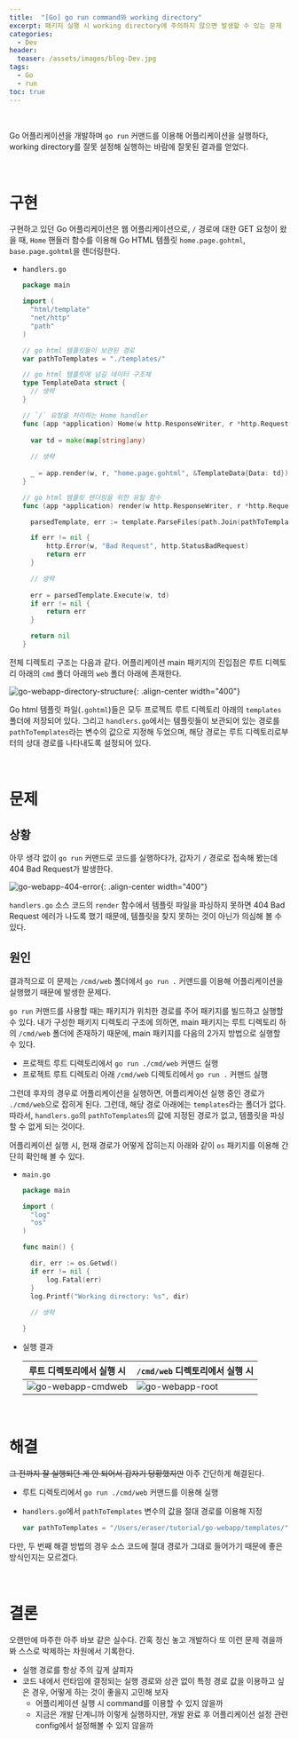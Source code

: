 ```yaml
---
title:  "[Go] go run command와 working directory"
excerpt: 패키지 실행 시 working directory에 주의하지 않으면 발생할 수 있는 문제
categories:
  - Dev
header:
  teaser: /assets/images/blog-Dev.jpg
tags:
  - Go
  - run
toc: true
---
```




<br>

 Go 어플리케이션을 개발하며 `go run` 커맨드를 이용해 어플리케이션을 실행하다, working directory를 잘못 설정해 실행하는 바람에 잘못된 결과를 얻었다.

<br>

# 구현

 구현하고 있던 Go 어플리케이션은 웹 어플리케이션으로, `/` 경로에 대한 GET 요청이 왔을 때, `Home` 핸들러 함수를 이용해 Go HTML 템플릿 `home.page.gohtml`, `base.page.gohtml`을 렌더링한다.

- `handlers.go`

  ```go
  package main
  
  import (
  	"html/template"
  	"net/http"
  	"path"
  )
  
  // go html 템플릿들이 보관된 경로
  var pathToTemplates = "./templates/" 
  
  // go html 템플릿에 넘길 데이터 구조체
  type TemplateData struct {
    // 생략
  }
  
  // `/` 요청을 처리하는 Home handler
  func (app *application) Home(w http.ResponseWriter, r *http.Request) {
  	
  	var td = make(map[string]any)
    
    // 생략
    
  	_ = app.render(w, r, "home.page.gohtml", &TemplateData{Data: td})
  }
  
  // go html 템플릿 렌더링을 위한 유틸 함수
  func (app *application) render(w http.ResponseWriter, r *http.Request, t string, td *TemplateData) error {
  
  	parsedTemplate, err := template.ParseFiles(path.Join(pathToTemplates, t), path.Join(pathToTemplates, "base.layout.gohtml"))
  
  	if err != nil {
  		http.Error(w, "Bad Request", http.StatusBadRequest)
  		return err
  	}
  
  	// 생략
    
  	err = parsedTemplate.Execute(w, td)
  	if err != nil {
  		return err
  	}
  
  	return nil
  }
  ```



 전체 디렉토리 구조는 다음과 같다. 어플리케이션 main 패키지의 진입점은 루트 디렉토리 아래의 `cmd` 폴더 아래의 `web` 폴더 아래에 존재한다.

![go-webapp-directory-structure]({{site.url}}/assets/images/go-webapp-directory-structure.png){: .align-center width="400"}



 Go html 템플릿 파일(`.gohtml`)들은 모두 프로젝트 루트 디렉토리 아래의 `templates` 폴더에 저장되어 있다. 그리고 `handlers.go`에서는 템플릿들이 보관되어 있는 경로를 `pathToTemplates`라는 변수의 값으로 지정해 두었으며, 해당 경로는 루트 디렉토리로부터의 상대 경로를 나타내도록 설정되어 있다.



<br>



# 문제



## 상황

 아무 생각 없이 `go run` 커맨드로 코드를 실행하다가, 갑자기 `/` 경로로 접속해 봤는데 404 Bad Request가 발생한다.

![go-webapp-404-error]({{site.url}}/assets/images/go-webapp-404-error.png){: .align-center width="400"}

 `handlers.go` 소스 코드의 `render` 함수에서 템플릿 파일을 파싱하지 못하면 404 Bad Request 에러가 나도록 했기 때문에, 템플릿을 찾지 못하는 것이 아닌가 의심해 볼 수 있다.



## 원인

 결과적으로 이 문제는 `/cmd/web` 폴더에서 `go run .` 커맨드를 이용해 어플리케이션을 실행했기 때문에 발생한 문제다.

 `go run` 커맨드를 사용할 때는 패키지가 위치한 경로를 주어 패키지를 빌드하고 실행할 수 있다. 내가 구성한 패키지 디렉토리 구조에 의하면, main 패키지는 루트 디렉토리 하의 `/cmd/web` 폴더에 존재하기 때문에, main 패키지를 다음의 2가지 방법으로 실행할 수 있다.

- 프로젝트 루트 디렉토리에서 `go run ./cmd/web` 커맨드 실행
- 프로젝트 루트 디렉토리 아래 `/cmd/web` 디렉토리에서 `go run .` 커맨드 실행



 그런데 후자의 경우로 어플리케이션을 실행하면, 어플리케이션 실행 중인 경로가 `./cmd/web`으로 잡히게 된다. 그런데, 해당 경로 아래에는 `templates`라는 폴더가 없다. 따라서, `handlers.go`의 `pathToTemplates`의 값에 지정된 경로가 없고, 템플릿을 파싱할 수 없게 되는 것이다. 

 어플리케이션 실행 시, 현재 경로가 어떻게 잡히는지 아래와 같이 `os` 패키지를 이용해 간단히 확인해 볼 수 있다.

- `main.go`

  ```go
  package main
  
  import (
  	"log"
  	"os"
  )
  
  func main() {
  
  	dir, err := os.Getwd()
  	if err != nil {
  		log.Fatal(err)
  	}
  	log.Printf("Working directory: %s", dir)
    
    // 생략
  
  }
  ```

- 실행 결과

  | 루트 디렉토리에서 실행 시                                    | `/cmd/web` 디렉토리에서 실행 시                              |
  | ------------------------------------------------------------ | ------------------------------------------------------------ |
  | ![go-webapp-cmdweb]({{site.url}}/assets/images/go-webapp-cmdweb.png) | ![go-webapp-root]({{site.url}}/assets/images/go-webapp-root.png) |

  

<br>



# 해결

 ~~그 전까지 잘 실행되던 게 안 되어서 갑자기 당황했지만~~ 아주 간단하게 해결된다.

- 루트 디렉토리에서 `go run ./cmd/web` 커맨드를 이용해 실행

- `handlers.go`에서 `pathToTemplates` 변수의 값을 절대 경로를 이용해 지정

  ```go
  var pathToTemplates = "/Users/eraser/tutorial/go-webapp/templates/"
  ```

 다만, 두 번째 해결 방법의 경우 소스 코드에 절대 경로가 그대로 들어가기 때문에 좋은 방식인지는 모르겠다.



<br>

# 결론

 오랜만에 마주한 아주 바보 같은 실수다. 간혹 정신 놓고 개발하다 또 이런 문제 겪을까봐 스스로 박제하는 차원에서 기록한다.

- 실행 경로를 항상 주의 깊게 살피자
- 코드 내에서 런타임에 결정되는 실행 경로와 상관 없이 특정 경로 값을 이용하고 싶은 경우, 어떻게 하는 것이 좋을지 고민해 보자
  - 어플리케이션 실행 시 command를 이용할 수 있지 않을까
  - 지금은 개발 단계니까 이렇게 실행하지만, 개발 완료 후 어플리케이션 설정 관련 config에서 설정해볼 수 있지 않을까

